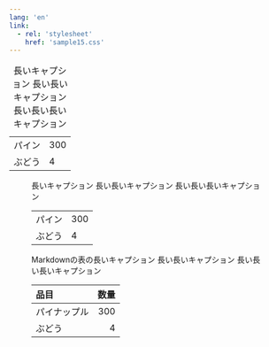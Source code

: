 ```yaml
---
lang: 'en'
link:
  - rel: 'stylesheet'
    href: 'sample15.css'
---
```

<table>
<caption>長いキャプション 長い長いキャプション 長い長い長いキャプション</caption>
<tbody>
  <tr><td>パイン</td><td>300</td></tr>
  <tr><td>ぶどう</td><td>4</td></tr>
</tbody>
</table>

<figure>
<figcaption>長いキャプション 長い長いキャプション 長い長い長いキャプション</figcaption>
<table>
<tbody>
  <tr><td>パイン</td><td>300</td></tr>
  <tr><td>ぶどう</td><td>4</td></tr>
</tbody>
</table>
</figure>

<figure>
<figcaption>Markdownの表の長いキャプション 長い長いキャプション 長い長い長いキャプション</figcaption>

| 品目 | 数量 |
| :--- | ---: |
| パイナップル | 300 |
| ぶどう | 4 |

</figure>